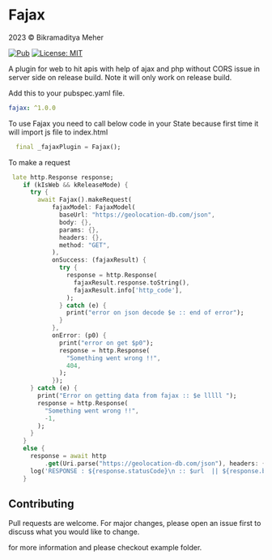 # Fajax

2023 © Bikramaditya Meher

[![Pub](https://img.shields.io/pub/v/fajax.svg)](https://pub.dartlang.org/packages/fajax) [![License: MIT](https://img.shields.io/badge/License-MIT-yellow.svg)](https://github.com/bikram0000/fajax/blob/main/LICENSE)

A plugin for web to hit apis with help of ajax and php without CORS issue in server side on release build. Note it will only work on release build.


Add this to your pubspec.yaml file.
```yaml
fajax: ^1.0.0
```

To use Fajax you need to call below code in your State<MyApp> because first time it will import js file to index.html
```dart
  final _fajaxPlugin = Fajax();
```

To make a request
```dart
 late http.Response response;
    if (kIsWeb && kReleaseMode) {
      try {
        await Fajax().makeRequest(
            fajaxModel: FajaxModel(
              baseUrl: "https://geolocation-db.com/json",
              body: {},
              params: {},
              headers: {},
              method: "GET",
            ),
            onSuccess: (fajaxResult) {
              try {
                response = http.Response(
                  fajaxResult.response.toString(),
                  fajaxResult.info['http_code'],
                );
              } catch (e) {
                print("error on json decode $e :: end of error");
              }
            },
            onError: (p0) {
              print("error on get $p0");
              response = http.Response(
                "Something went wrong !!",
                404,
              );
            });
      } catch (e) {
        print("Error on getting data from fajax :: $e lllll ");
        response = http.Response(
          "Something went wrong !!",
          -1,
        );
      }
    }
    else {
      response = await http
          .get(Uri.parse("https://geolocation-db.com/json"), headers: {});
      log('RESPONSE : ${response.statusCode}\n :: $url  || ${response.body}');
    }
```

## Contributing

Pull requests are welcome. For major changes, please open an issue first
to discuss what you would like to change.

for more information and please checkout example folder.
